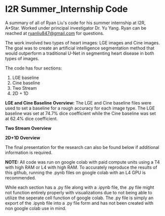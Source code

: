 # I2R Summer_Internship Code
A summary of all of Ryan Liu's code for his summer internship at I2R, A*Star. Worked under principal investigator Dr. Yu Yang. Ryan can be reached at ryanliu847@gmail.com for questions.

The work involved two types of heart images: LGE images and Cine images. The goal was to create an artificial intelligence segmentation method that would outperform a traditional U-Net in segmenting heart disease in both types of images.

The code has four sections:
  1. LGE baseline
  2. Cine baseline
  3. Two Stream
  4. 2D + 1D


**LGE and Cine Baseline Overview:**
The LGE and Cine baseline files were used to set a baseline for a rough accuracy for each image type. The LGE baseline was set at 74.7% dice coefficient while the Cine baseline was set at 62.4% dice coefficient. 


**Two Stream Overview**

**2D+1D Overview**




The final presentation for the research can also be found below if additional information is required. 


**NOTE:** All code was run on google colab with paid compute units using a T4 with high RAM or L4 with high RAM. To accurately reproduce the results of this github, running the .pynb files on google colab with an L4 GPU is recommended.

While each section has a .py file along with a .ipynb file, the .py file might not function entirely properly with visualizations due to not being able to utilize the seperate cell function of google colab.  The .py file is simply an export of the .ipynb file into a .py file form and has not been created with non google colab use in mind.


